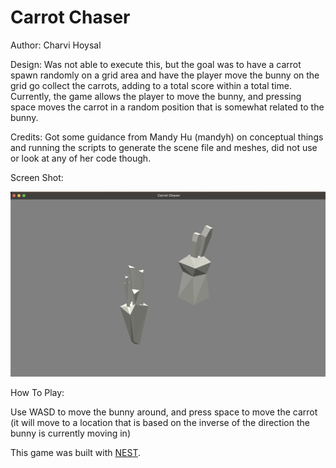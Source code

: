 # Carrot Chaser

Author: Charvi Hoysal

Design: 
Was not able to execute this, but the goal was to have a carrot spawn randomly on a grid area and have the player move the bunny on the grid go collect the carrots, adding to a total score within a total time.
Currently, the game allows the player to move the bunny, and pressing space moves the carrot in a random position that is somewhat related to the bunny.

Credits:
Got some guidance from Mandy Hu (mandyh) on conceptual things and running the scripts to generate the scene file and meshes, did not use or look at any of her code though.

Screen Shot:

![Screen Shot](screenshot.png)

How To Play:

Use WASD to move the bunny around, and press space to move the carrot (it will move to a location that is based on the inverse of the direction the bunny is currently moving in)

This game was built with [NEST](NEST.md).
